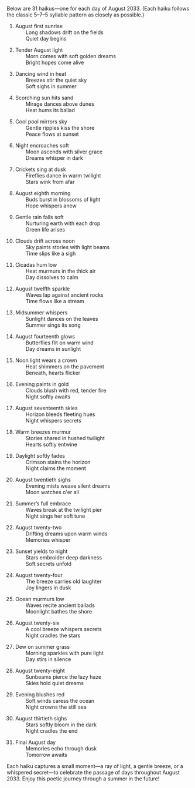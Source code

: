 Below are 31 haikus—one for each day of August 2033. (Each haiku follows the classic 5–7–5 syllable pattern as closely as possible.)

1. August first sunrise  
  Long shadows drift on the fields  
  Quiet day begins

2. Tender August light  
  Morn comes with soft golden dreams  
  Bright hopes come alive

3. Dancing wind in heat  
  Breezes stir the quiet sky  
  Soft sighs in summer

4. Scorching sun hits sand  
  Mirage dances above dunes  
  Heat hums its ballad

5. Cool pool mirrors sky  
  Gentle ripples kiss the shore  
  Peace flows at sunset

6. Night encroaches soft  
  Moon ascends with silver grace  
  Dreams whisper in dark

7. Crickets sing at dusk  
  Fireflies dance in warm twilight  
  Stars wink from afar

8. August eighth morning  
  Buds burst in blossoms of light  
  Hope whispers anew

9. Gentle rain falls soft  
  Nurturing earth with each drop  
  Green life arises

10. Clouds drift across noon  
  Sky paints stories with light beams  
  Time slips like a sigh

11. Cicadas hum low  
  Heat murmurs in the thick air  
  Day dissolves to calm

12. August twelfth sparkle  
  Waves lap against ancient rocks  
  Time flows like a stream

13. Midsummer whispers  
  Sunlight dances on the leaves  
  Summer sings its song

14. August fourteenth glows  
  Butterflies flit on warm wind  
  Day dreams in sunlight

15. Noon light wears a crown  
  Heat shimmers on the pavement  
  Beneath, hearts flicker

16. Evening paints in gold  
  Clouds blush with red, tender fire  
  Night softly awaits

17. August seventeenth skies  
  Horizon bleeds fleeting hues  
  Night whispers secrets

18. Warm breezes murmur  
  Stories shared in hushed twilight  
  Hearts softly entwine

19. Daylight softly fades  
  Crimson stains the horizon  
  Night claims the moment

20. August twentieth sighs  
  Evening mists weave silent dreams  
  Moon watches o'er all

21. Summer’s full embrace  
  Waves break at the twilight pier  
  Night sings her soft tune

22. August twenty-two  
  Drifting dreams upon warm winds  
  Memories whisper

23. Sunset yields to night  
  Stars embroider deep darkness  
  Soft secrets unfold

24. August twenty-four  
  The breeze carries old laughter  
  Joy lingers in dusk

25. Ocean murmurs low  
  Waves recite ancient ballads  
  Moonlight bathes the shore

26. August twenty-six  
  A cool breeze whispers secrets  
  Night cradles the stars

27. Dew on summer grass  
  Morning sparkles with pure light  
  Day stirs in silence

28. August twenty-eight  
  Sunbeams pierce the lazy haze  
  Skies hold quiet dreams

29. Evening blushes red  
  Soft winds caress the ocean  
  Night crowns the still sea

30. August thirtieth sighs  
  Stars softly bloom in the dark  
  Night cradles the end

31. Final August day  
  Memories echo through dusk  
  Tomorrow awaits

Each haiku captures a small moment—a ray of light, a gentle breeze, or a whispered secret—to celebrate the passage of days throughout August 2033. Enjoy this poetic journey through a summer in the future!
